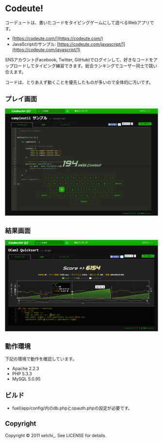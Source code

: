 Codeute!
=======
コーデュートは、書いたコードをタイピングゲームにして遊べるWebアプリです。

* [https://codeute.com/](https://codeute.com/)
 * JavaScriptのサンプル: [https://codeute.com/javascript/1](https://codeute.com/javascript/1)

SNSアカウント(Facebook, Twitter, GitHub)でログインして、好きなコードをアップロードしてタイピング練習できます。総合ランキングでユーザー同士で競い合えます。

コードは、とりあえず動くことを優先したものが多いので全体的に汚いです。

プレイ画面
--------------------
![Codeute! result](assets/img/codeute_typing.png "Codeute! result")

結果画面
--------------------
![Codeute! result](assets/img/codeute_result.png "Codeute! result")


動作環境
--------------------
下記の環境で動作を確認しています。

* Apache 2.2.3
* PHP 5.3.3
* MySQL 5.0.95

ビルド
--------------------
* fuel/app/config/内のdb.phpとopauth.phpの設定が必要です。

Copyright
--------------------
Copyright &copy; 2011 setchi_. See LICENSE for details.